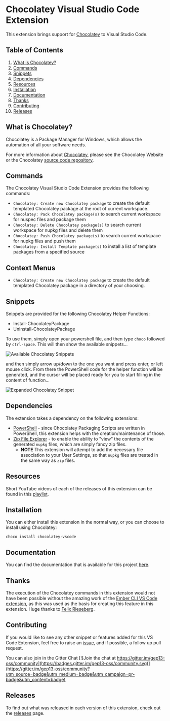 # Chocolatey Visual Studio Code Extension

This extension brings support for [Chocolatey](https://chocolatey.org/) to Visual Studio Code.

## Table of Contents

1. [What is Chocolatey?](#what-is-chocolatey)
1. [Commands](#commands)
1. [Snippets](#snippets)
1. [Dependencies](#dependencies)
1. [Resources](#resources)
1. [Installation](#installation)
1. [Documentation](#documentation)
1. [Thanks](#thanks)
1. [Contributing](#contributing)
1. [Releases](#releases)

## What is Chocolatey?

Chocolatey is a Package Manager for Windows, which allows the automation of all your software needs.

For more information about [Chocolatey](https://chocolatey.org/), please see the Chocolatey Website or the Chocolatey [source code repository](https://github.com/chocolatey/choco).

## Commands

The Chocolatey Visual Studio Code Extension provides the following commands:

* `Chocolatey: Create new Chocolatey package` to create the default templated Chocolatey package at the root of current workspace.
* `Chocolatey: Pack Chocolatey package(s)` to search current workspace for nuspec files and package them
* `Chocolatey: Delete Chocolatey package(s)` to search current workspace for nupkg files and delete them
* `Chocolatey: Push Chocolatey package(s)` to search current workspace for nupkg files and push them
* `Chocolatey: Install Template package(s)` to install a list of template packages from a specified source

## Context Menus

* `Chocolatey: Create new Chocolatey package` to create the default templated Chocolatey package in a directory of your choosing.

## Snippets

Snippets are provided for the following Chocolatey Helper Functions:

* Install-ChocolateyPackage
* Uninstall-ChocolateyPackage

To use them, simply open your powershell file, and then type `choco` followed by `ctrl-space`.  This will then show the available snippets...

![Available Chocolatey Snippets](https://raw.githubusercontent.com/gep13/chocolatey-vscode/master/images/Choco-Snippets.png)

and then simply arrow up/down to the one you want and press enter, or left mouse click.  From there the PowerShell code for the helper function will be generated, and the cursor will be placed ready for you to start filling in the content of function...

![Expanded Chocolatey Snippet](https://raw.githubusercontent.com/gep13/chocolatey-vscode/master/images/Expanded-Choco-Snippet.png)

## Dependencies

The extension takes a dependency on the following extensions:

* [PowerShell](https://marketplace.visualstudio.com/items?itemName=ms-vscode.PowerShell) - since Chocolatey Packaging Scripts are written in PowerShell, this extension helps with the creation/maintenance of those.
* [Zip File Explorer](https://marketplace.visualstudio.com/items?itemName=slevesque.vscode-zipexplorer) - to enable the ability to "view" the contents of the generated `nupkg` files, which are simply fancy zip files.
  * **NOTE** This extension will attempt to add the necessary file association to your User Settings, so that `nupkg` files are treated in the same way as `zip` files.

## Resources

Short YouTube videos of each of the releases of this extension can be found in this [playlist](https://www.youtube.com/playlist?list=PL84yg23i9GBhIhNG4LaeXNHwxZYJaSqgj).

## Installation

You can either install this extension in the normal way, or you can choose to install using Chocolatey:

```
choco install chocolatey-vscode
```

## Documentation

You can find the documentation that is available for this project [here](https://gep13.github.io/chocolatey-vscode/).

## Thanks

The execution of the Chocolatey commands in this extension would not have been possible without the amazing work of the [Ember CLI VS Code extension](https://github.com/felixrieseberg/vsc-ember-cli), as this was used as the basis for creating this feature in this extension.  Huge thanks to [Felix Rieseberg](https://github.com/felixrieseberg).

## Contributing

If you would like to see any other snippet or features added for this VS Code Extension, feel free to raise an [issue](https://github.com/gep13/chocolatey-vscode/issues), and if possible, a follow up pull request.

You can also join in the Gitter Chat [![Join the chat at https://gitter.im/gep13-oss/community](https://badges.gitter.im/gep13-oss/community.svg)](https://gitter.im/gep13-oss/community?utm_source=badge&utm_medium=badge&utm_campaign=pr-badge&utm_content=badge)

## Releases

To find out what was released in each version of this extension, check out the [releases](https://github.com/gep13/chocolatey-vscode/releases) page.
